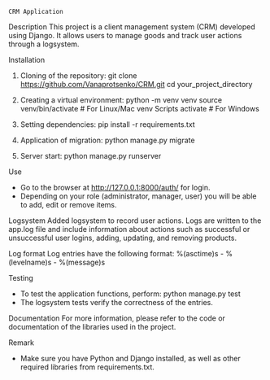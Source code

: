     CRM Application

Description
This project is a client management system (CRM) developed using Django. It allows users to manage goods and track user actions through a logsystem.

Installation

1. Cloning of the repository:
   git clone https://github.com/Vanaprotsenko/CRM.git
   cd your_project_directory

2. Creating a virtual environment:
   python -m venv venv
   source venv/bin/activate  # For Linux/Mac
   venv Scripts activate  # For Windows

3. Setting dependencies:
   pip install -r requirements.txt

4. Application of migration:
   python manage.py migrate

5. Server start:
   python manage.py runserver

Use
- Go to the browser at http://127.0.0.1:8000/auth/ for login.
- Depending on your role (administrator, manager, user) you will be able to add, edit or remove items.

Logsystem
Added logsystem to record user actions. Logs are written to the app.log file and include information about actions such as successful or unsuccessful user logins, adding, updating, and removing products.

Log format
Log entries have the following format:
%(asctime)s - %(levelname)s - %(message)s

Testing
- To test the application functions, perform:
  python manage.py test
- The logsystem tests verify the correctness of the entries.

Documentation
For more information, please refer to the code or documentation of the libraries used in the project.

Remark
- Make sure you have Python and Django installed, as well as other required libraries from requirements.txt.

